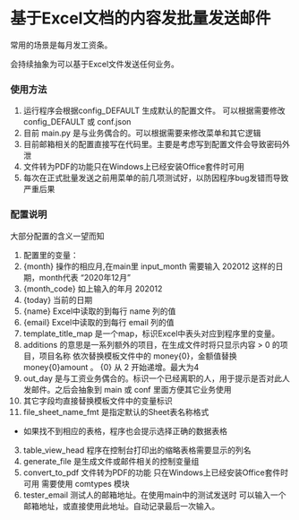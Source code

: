 # 基于Excel文档的内容发批量发送邮件
常用的场景是每月发工资条。

会持续抽象为可以基于Excel文件发送任何业务。

### 使用方法

1. 运行程序会根据config_DEFAULT 生成默认的配置文件。
  可以根据需要修改 config_DEFAULT 或 conf.json
2. 目前 main.py 是与业务偶合的。可以根据需要来修改菜单和其它逻辑
3. 目前邮箱相关的配置直接写在代码里。主要是考虑写到配置文件会导致密码外泄
4. 文件转为PDF的功能只在Windows上已经安装Office套件时可用
5. 每次在正式批量发送之前用菜单的前几项测试好，以防因程序bug发错而导致严重后果


### 配置说明

大部分配置的含义一望而知

1. 配置里的变量：
  1. {month} 操作的相应月,在main里 input_month 需要输入 202012 这样的日期，month代表 “2020年12月”
  2. {month_code} 如上输入的年月 202012
  3. {today} 当前的日期
  3. {name} Excel中读取的到每行 name 列的值
  4. {email} Excel中读取的到每行 email 列的值
2. template_title_map 是一个map，标识Excel中表头对应到程序里的变量。
  1. additions 的意思是一系列额外的项目，在生成文件时将只显示内容 > 0 的项目，项目名称 依次替换模板文件中的 money{0}，金额值替换 money{0}amount 。 {0} 从 2 开始递增。最大为4
  2. out_day 是与工资业务偶合的。标识一个已经离职的人，用于提示是否对此人发邮件。之后会抽象到 main 或 conf 里面方便其它业务使用
  3. 其它字段均直接替换模板文件中的变量标识
2. file_sheet_name_fmt 是指定默认的Sheet表名称格式
  * 如果找不到相应的表格，程序也会提示选择正确的数据表格
3. table_view_head 程序在控制台打印出的缩略表格需要显示的列名
4. generate_file 是生成文件或邮件相关的控制变量组
  1. convert_to_pdf 文件转为PDF的功能  只在Windows上已经安装Office套件时可用 需要使用 comtypes 模块
5. tester_email 测试人的邮箱地址。在使用main中的测试发送时 可以输入一个邮箱地址，或直接使用此地址。自动记录最后一次输入。

